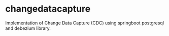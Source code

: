 # changedatacapture
Implementation of Change Data Capture (CDC) using springboot postgresql and debezium library.
